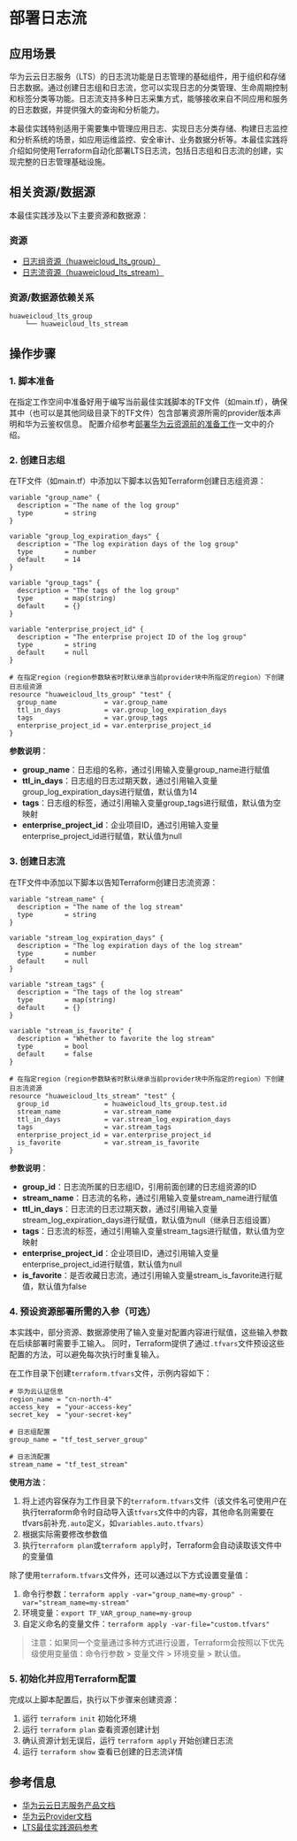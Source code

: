 # 部署日志流

## 应用场景

华为云云日志服务（LTS）的日志流功能是日志管理的基础组件，用于组织和存储日志数据。通过创建日志组和日志流，您可以实现日志的分类管理、生命周期控制和标签分类等功能。日志流支持多种日志采集方式，能够接收来自不同应用和服务的日志数据，并提供强大的查询和分析能力。

本最佳实践特别适用于需要集中管理应用日志、实现日志分类存储、构建日志监控和分析系统的场景，如应用运维监控、安全审计、业务数据分析等。本最佳实践将介绍如何使用Terraform自动化部署LTS日志流，包括日志组和日志流的创建，实现完整的日志管理基础设施。

## 相关资源/数据源

本最佳实践涉及以下主要资源和数据源：

### 资源

- [日志组资源（huaweicloud_lts_group）](https://registry.terraform.io/providers/huaweicloud/huaweicloud/latest/docs/resources/lts_group)
- [日志流资源（huaweicloud_lts_stream）](https://registry.terraform.io/providers/huaweicloud/huaweicloud/latest/docs/resources/lts_stream)

### 资源/数据源依赖关系

```
huaweicloud_lts_group
    └── huaweicloud_lts_stream
```

## 操作步骤

### 1. 脚本准备

在指定工作空间中准备好用于编写当前最佳实践脚本的TF文件（如main.tf），确保其中（也可以是其他同级目录下的TF文件）包含部署资源所需的provider版本声明和华为云鉴权信息。
配置介绍参考[部署华为云资源前的准备工作](../../introductions/prepare_before_deploy.md)一文中的介绍。

### 2. 创建日志组

在TF文件（如main.tf）中添加以下脚本以告知Terraform创建日志组资源：

```hcl
variable "group_name" {
  description = "The name of the log group"
  type        = string
}

variable "group_log_expiration_days" {
  description = "The log expiration days of the log group"
  type        = number
  default     = 14
}

variable "group_tags" {
  description = "The tags of the log group"
  type        = map(string)
  default     = {}
}

variable "enterprise_project_id" {
  description = "The enterprise project ID of the log group"
  type        = string
  default     = null
}

# 在指定region（region参数缺省时默认继承当前provider块中所指定的region）下创建日志组资源
resource "huaweicloud_lts_group" "test" {
  group_name            = var.group_name
  ttl_in_days           = var.group_log_expiration_days
  tags                  = var.group_tags
  enterprise_project_id = var.enterprise_project_id
}
```

**参数说明**：
- **group_name**：日志组的名称，通过引用输入变量group_name进行赋值
- **ttl_in_days**：日志组的日志过期天数，通过引用输入变量group_log_expiration_days进行赋值，默认值为14
- **tags**：日志组的标签，通过引用输入变量group_tags进行赋值，默认值为空映射
- **enterprise_project_id**：企业项目ID，通过引用输入变量enterprise_project_id进行赋值，默认值为null

### 3. 创建日志流

在TF文件中添加以下脚本以告知Terraform创建日志流资源：

```hcl
variable "stream_name" {
  description = "The name of the log stream"
  type        = string
}

variable "stream_log_expiration_days" {
  description = "The log expiration days of the log stream"
  type        = number
  default     = null
}

variable "stream_tags" {
  description = "The tags of the log stream"
  type        = map(string)
  default     = {}
}

variable "stream_is_favorite" {
  description = "Whether to favorite the log stream"
  type        = bool
  default     = false
}

# 在指定region（region参数缺省时默认继承当前provider块中所指定的region）下创建日志流资源
resource "huaweicloud_lts_stream" "test" {
  group_id              = huaweicloud_lts_group.test.id
  stream_name           = var.stream_name
  ttl_in_days           = var.stream_log_expiration_days
  tags                  = var.stream_tags
  enterprise_project_id = var.enterprise_project_id
  is_favorite           = var.stream_is_favorite
}
```

**参数说明**：
- **group_id**：日志流所属的日志组ID，引用前面创建的日志组资源的ID
- **stream_name**：日志流的名称，通过引用输入变量stream_name进行赋值
- **ttl_in_days**：日志流的日志过期天数，通过引用输入变量stream_log_expiration_days进行赋值，默认值为null（继承日志组设置）
- **tags**：日志流的标签，通过引用输入变量stream_tags进行赋值，默认值为空映射
- **enterprise_project_id**：企业项目ID，通过引用输入变量enterprise_project_id进行赋值，默认值为null
- **is_favorite**：是否收藏日志流，通过引用输入变量stream_is_favorite进行赋值，默认值为false

### 4. 预设资源部署所需的入参（可选）

本实践中，部分资源、数据源使用了输入变量对配置内容进行赋值，这些输入参数在后续部署时需要手工输入。
同时，Terraform提供了通过`.tfvars`文件预设这些配置的方法，可以避免每次执行时重复输入。

在工作目录下创建`terraform.tfvars`文件，示例内容如下：

```hcl
# 华为云认证信息
region_name = "cn-north-4"
access_key  = "your-access-key"
secret_key  = "your-secret-key"

# 日志组配置
group_name = "tf_test_server_group"

# 日志流配置
stream_name = "tf_test_stream"
```

**使用方法**：

1. 将上述内容保存为工作目录下的`terraform.tfvars`文件（该文件名可使用户在执行terraform命令时自动导入该`tfvars`文件中的内容，其他命名则需要在tfvars前补充`.auto`定义，如`variables.auto.tfvars`）
2. 根据实际需要修改参数值
3. 执行`terraform plan`或`terraform apply`时，Terraform会自动读取该文件中的变量值

除了使用`terraform.tfvars`文件外，还可以通过以下方式设置变量值：

1. 命令行参数：`terraform apply -var="group_name=my-group" -var="stream_name=my-stream"`
2. 环境变量：`export TF_VAR_group_name=my-group`
3. 自定义命名的变量文件：`terraform apply -var-file="custom.tfvars"`

> 注意：如果同一个变量通过多种方式进行设置，Terraform会按照以下优先级使用变量值：命令行参数 > 变量文件 > 环境变量 > 默认值。

### 5. 初始化并应用Terraform配置

完成以上脚本配置后，执行以下步骤来创建资源：

1. 运行 `terraform init` 初始化环境
2. 运行 `terraform plan` 查看资源创建计划
3. 确认资源计划无误后，运行 `terraform apply` 开始创建日志流
4. 运行 `terraform show` 查看已创建的日志流详情

## 参考信息

- [华为云云日志服务产品文档](https://support.huaweicloud.com/lts/index.html)
- [华为云Provider文档](https://registry.terraform.io/providers/huaweicloud/huaweicloud/latest/docs)
- [LTS最佳实践源码参考](https://github.com/huaweicloud/terraform-provider-huaweicloud/tree/master/examples/lts)
